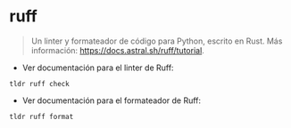 # ruff

> Un linter y formateador de código para Python, escrito en Rust.
> Más información: <https://docs.astral.sh/ruff/tutorial>.

- Ver documentación para el linter de Ruff:

`tldr ruff check`

- Ver documentación para el formateador de Ruff:

`tldr ruff format`
